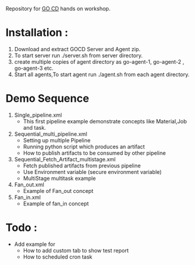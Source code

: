 Repository for <a href="">GO CD</a> hands on workshop.

# Installation :  
1. Download and extract GOCD Server and Agent zip.  
2. To start server run ./server.sh from server directory.   
3. create multiple copies of agent directory as go-agent-1, go-agent-2 , go-agent-3 etc.  
4. Start all agents,To start agent run ./agent.sh from each agent directory.  

# Demo Sequence

1. Single_pipeline.xml  
    - This first pipeline example demonstrate concepts like Material,Job and task.
2. Sequential_multi_pipeline.xml
    - Setting up multiple Pipeline  
    - Running python script  which produces an artifact
    - How to publish artifacts to be consumed by other pipeline
3. Sequential_Fetch_Artifact_multistage.xml
    - Fetch published artifacts from previous pipeline  
    - Use Environment variable  (secure environment variable)
    - MultiStage multitask example  
4. Fan_out.xml  
    - Example of Fan_out concept
5. Fan_in.xml  
    - Example of fan_in concept


# Todo :
- Add example for
  - How to add custom tab to show test report
  - How to scheduled cron task
